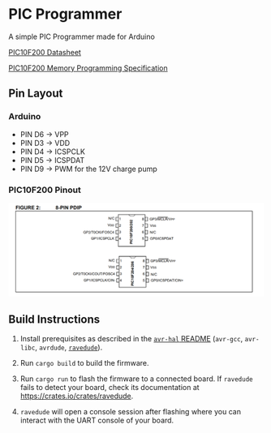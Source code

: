 # PIC Programmer

A simple PIC Programmer made for Arduino

[PIC10F200 Datasheet](https://ww1.microchip.com/downloads/en/DeviceDoc/40001239F.pdf)

[PIC10F200 Memory Programming Specification](https://ww1.microchip.com/downloads/en/DeviceDoc/41228C.pdf)

## Pin Layout

### Arduino

- PIN D6 -> VPP
- PIN D3 -> VDD
- PIN D4 -> ICSPCLK
- PIN D5 -> ICSPDAT
- PIN D9 -> PWM for the 12V charge pump

### PIC10F200 Pinout

![PIC10F200-pinout](assets/pin_layout_pic10f200.png)

## Build Instructions

1. Install prerequisites as described in the [`avr-hal` README] (`avr-gcc`, `avr-libc`, `avrdude`, [`ravedude`]).

2. Run `cargo build` to build the firmware.

3. Run `cargo run` to flash the firmware to a connected board. If `ravedude`
   fails to detect your board, check its documentation at
   <https://crates.io/crates/ravedude>.

4. `ravedude` will open a console session after flashing where you can interact
   with the UART console of your board.

[`avr-hal` README]: https://github.com/Rahix/avr-hal#readme

[`ravedude`]: https://crates.io/crates/ravedude
